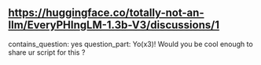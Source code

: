 ## https://huggingface.co/totally-not-an-llm/EveryPHIngLM-1.3b-V3/discussions/1

contains_question: yes
question_part: Yo(x3)! Would you be cool enough to share ur script for this ?